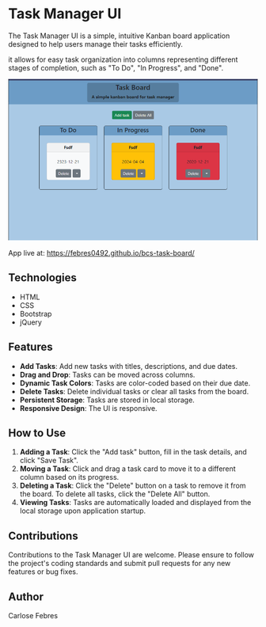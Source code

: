 # Task Manager UI

The Task Manager UI is a simple, intuitive Kanban board application designed to help users manage their tasks efficiently. 

it allows for easy task organization into columns representing different stages of completion, such as "To Do", "In Progress", and "Done".

![image](./assets/images/task-board-png.png)

App live at: https://febres0492.github.io/bcs-task-board/


## Technologies

- HTML
- CSS 
- Bootstrap 
- jQuery


## Features

- **Add Tasks**: Add new tasks with titles, descriptions, and due dates.
- **Drag and Drop**: Tasks can be moved across columns.
- **Dynamic Task Colors**: Tasks are color-coded based on their due date.
- **Delete Tasks**: Delete individual tasks or clear all tasks from the board.
- **Persistent Storage**: Tasks are stored in local storage.
- **Responsive Design**: The UI is responsive.


## How to Use

1. **Adding a Task**: Click the "Add task" button, fill in the task details, and click "Save Task".
2. **Moving a Task**: Click and drag a task card to move it to a different column based on its progress.
3. **Deleting a Task**: Click the "Delete" button on a task to remove it from the board. To delete all tasks, click the "Delete All" button.
4. **Viewing Tasks**: Tasks are automatically loaded and displayed from the local storage upon application startup.

## Contributions

Contributions to the Task Manager UI are welcome. Please ensure to follow the project's coding standards and submit pull requests for any new features or bug fixes.

## Author

Carlose Febres

